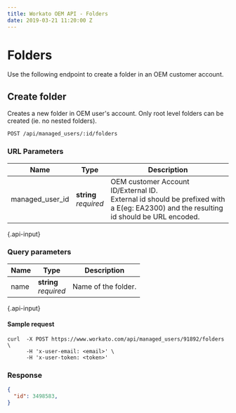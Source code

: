 ```yaml
---
title: Workato OEM API - Folders
date: 2019-03-21 11:20:00 Z
---
```


# Folders

Use the following endpoint to create a folder in an OEM customer account.

## Create folder

Creates a new folder in OEM user's account. Only root level folders can be created (ie. no nested folders).

```
POST /api/managed_users/:id/folders
```
### URL Parameters

| Name | Type | Description |
|------|------|-------------|
| managed_user_id | **string**<br>_required_ | OEM customer Account ID/External ID. <br>External id should be prefixed with a E(eg: EA2300) and the resulting id should be URL encoded. |
{.api-input}

### Query parameters

| Name | Type | Description |
|------|------|-------------|
| name | **string**<br>_required_ | Name of the folder. |
{.api-input}

#### Sample request

```shell
curl  -X POST https://www.workato.com/api/managed_users/91892/folders \
      -H 'x-user-email: <email>' \
      -H 'x-user-token: <token>'
```

### Response

```json
{
  "id": 3498583,
}
```

